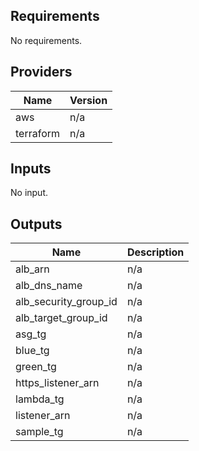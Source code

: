 ## Requirements

No requirements.

## Providers

| Name | Version |
|------|---------|
| aws | n/a |
| terraform | n/a |

## Inputs

No input.

## Outputs

| Name | Description |
|------|-------------|
| alb\_arn | n/a |
| alb\_dns\_name | n/a |
| alb\_security\_group\_id | n/a |
| alb\_target\_group\_id | n/a |
| asg\_tg | n/a |
| blue\_tg | n/a |
| green\_tg | n/a |
| https\_listener\_arn | n/a |
| lambda\_tg | n/a |
| listener\_arn | n/a |
| sample\_tg | n/a |

